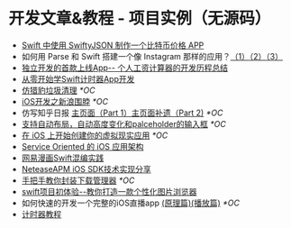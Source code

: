 # 开发文章&教程 - 项目实例（无源码）

- [Swift 中使用 SwiftyJSON 制作一个比特币价格 APP][1]
- 如何用 Parse 和 Swift 搭建一个像 Instagram 那样的应用？[（1）][2][（2）][3][（3）][4]
- [独立开发的首款上线App-- 个人工资计算器的开发历程总结][5]
- [从零开始学Swift计时器App开发][6]
- [仿猎豹垃圾清理][7] _\*OC_
- [iOS开发之新浪围脖][8] _\*OC_
- 仿写知乎日报 [主页面（Part 1）][9][主页面补遗（Part 2)][10] _\*OC_
- [支持自动布局，自动高度变化和palceholder的输入框][11] _\*OC_
- [在 iOS 上开始创建你的虚拟现实应用][12] _\*OC_
- [Service Oriented 的 iOS 应用架构][13]
- [网易漫画Swift混编实践][14]
- [NeteaseAPM iOS SDK技术实现分享][15]
- [手把手教你封装下载管理器][16] _\*OC_
- [swift项目初体验--教你打造一款个性化图片浏览器][17]
- 如何快速的开发一个完整的iOS直播app [(原理篇)][18][(播放篇)][19] _\*OC_
- [计时器教程][20]


[1]:	http://swiftcafe.io/2015/07/20/swifty-json-bitcoin/
[2]:	http://news.oneapm.com/parse-swift-instagram/
[3]:	http://news.oneapm.com/parse-swift-instagram-2/
[4]:	http://news.oneapm.com/parse-swift-instagram-3/
[5]:	http://www.cocoachina.com/ios/20151013/13721.html
[6]:	http://swiftist.org/topics/96
[7]:	http://blog.csdn.net/hitwhylz/article/details/46126233
[8]:	http://ios.jobbole.com/83308/ "iOS开发之新浪围脖"
[9]:	http://vulgur.me/2016/01/06/imitating-zhihu-daily-part1/ "仿写知乎日报 - 主页面（Part 1）"
[10]:	http://vulgur.me/2016/01/08/imitating-zhihu-daily-part2/ "仿写知乎日报 - 主页面补遗（Part 2)"
[11]:	http://www.jianshu.com/p/2cc5235ee41a "支持自动布局，自动高度变化和palceholder的输入框"
[12]:	https://www.tuccuay.com/2016/03/cardboard-ios-sdk-getting-started/ "在 iOS 上开始创建你的虚拟现实应用"
[13]:	http://tech.glowing.com/cn/service-oriented-ios-architecture/
[14]:	http://mp.weixin.qq.com/s?__biz=MzA3ODg4MDk0Ng==&mid=403474677&idx=1&sn=5163adb2d80aa5b4f0099f79e6d783e1&scene=0#wechat_redirect
[15]:	http://mp.weixin.qq.com/s?__biz=MzA3ODg4MDk0Ng==&mid=2651112215&idx=1&sn=9cc5b5fa630542a6d4b7a5626e35217a#rd
[16]:	http://www.henishuo.com/ios-download-manager-tech/ "手把手教你封装下载管理器"
[17]:	http://www.cnblogs.com/xiaotian666/p/5799040.html "swift项目初体验--教你打造一款个性化图片浏览器(篇幅过大,慎入)"
[18]:	http://www.jianshu.com/p/bd42bacbe4cc "【如何快速的开发一个完整的iOS直播app】(原理篇)"
[19]:	http://www.jianshu.com/p/7b2f1df74420 "【如何快速的开发一个完整的iOS直播app】(播放篇)"
[20]:	http://swift.gg/2016/12/28/stopwatch-tutorial/ "计时器教程"